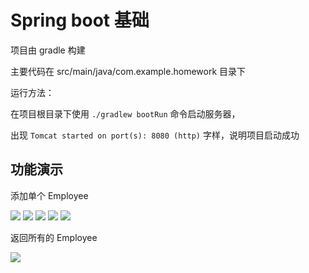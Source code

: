# Spring boot 基础

项目由 gradle 构建

主要代码在 src/main/java/com.example.homework 目录下

运行方法：

在项目根目录下使用 `./gradlew bootRun` 命令启动服务器，

出现 `Tomcat started on port(s): 8080 (http)` 字样，说明项目启动成功


## 功能演示

添加单个 Employee 

![](https://ws4.sinaimg.cn/large/006tNc79ly1g24s0y9rfvj31180p2q6b.jpg)
![](https://ws4.sinaimg.cn/large/006tNc79ly1g24s1is7ibj31170oytc0.jpg)
![](https://ws1.sinaimg.cn/large/006tNc79ly1g24s1r4tmoj31170p1wht.jpg)
![](https://ws1.sinaimg.cn/large/006tNc79ly1g24s4jezf4j31180p2adf.jpg)
![](https://ws1.sinaimg.cn/large/006tNc79ly1g24s28oy43j31150ozn0d.jpg)


返回所有的 Employee 

![](https://ws1.sinaimg.cn/large/006tNc79ly1g24s2rfcwuj30xn0redjw.jpg)














